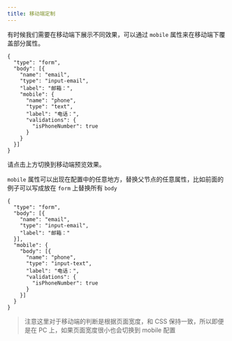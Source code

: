 ```yaml
---
title: 移动端定制
---
```


有时候我们需要在移动端下展示不同效果，可以通过 `mobile` 属性来在移动端下覆盖部分属性。

```schema: scope="body"
{
  "type": "form",
  "body": [{
    "name": "email",
    "type": "input-email",
    "label": "邮箱：",
    "mobile": {
      "name": "phone",
      "type": "text",
      "label": "电话：",
      "validations": {
        "isPhoneNumber": true
      }
    }
  }]
}
```

请点击上方切换到移动端预览效果。

`mobile` 属性可以出现在配置中的任意地方，替换父节点的任意属性，比如前面的例子可以写成放在 `form` 上替换所有 `body`

```schema: scope="body"
{
  "type": "form",
  "body": [{
    "name": "email",
    "type": "input-email",
    "label": "邮箱："
  }],
  "mobile": {
    "body": [{
      "name": "phone",
      "type": "input-text",
      "label": "电话：",
      "validations": {
        "isPhoneNumber": true
      }
    }]
  }
}
```

> 注意这里对于移动端的判断是根据页面宽度，和 CSS 保持一致，所以即便是在 PC 上，如果页面宽度很小也会切换到 mobile 配置
